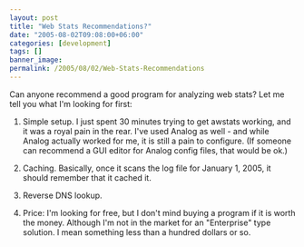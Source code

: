 ```yaml
---
layout: post
title: "Web Stats Recommendations?"
date: "2005-08-02T09:08:00+06:00"
categories: [development]
tags: []
banner_image: 
permalink: /2005/08/02/Web-Stats-Recommendations
---
```


Can anyone recommend a good program for analyzing web stats? Let me tell you what I'm looking for first:

1) Simple setup. I just spent 30 minutes trying to get awstats working, and it was a royal pain in the rear. I've used Analog as well - and while Analog actually worked for me, it is still a pain to configure. (If someone can recommend a GUI editor for Analog config files, that would be ok.)

2) Caching. Basically, once it scans the log file for January 1, 2005, it should remember that it cached it.

3) Reverse DNS lookup.

4) Price: I'm looking for free, but I don't mind buying a program if it is worth the money. Although I'm not in the market for an "Enterprise" type solution. I mean something less than a hundred dollars or so.